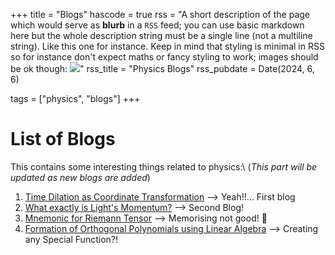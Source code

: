 +++
title = "Blogs"
hascode = true
rss = "A short description of the page which would serve as **blurb** in a `RSS` feed; you can use basic markdown here but the whole description string must be a single line (not a multiline string). Like this one for instance. Keep in mind that styling is minimal in RSS so for instance don't expect maths or fancy styling to work; images should be ok though: ![](https://upload.wikimedia.org/wikipedia/en/b/b0/Rick_and_Morty_characters.jpg)"
rss_title = "Physics Blogs"
rss_pubdate = Date(2024, 6, 6)

tags = ["physics", "blogs"]
+++

# List of Blogs

This contains some interesting things related to physics:\\
(*This part will be updated as new blogs are added*)
1. [Time Dilation as Coordinate Transformation](/Pages/Physics/blogs/TD_as_CT/) --> Yeah!!... First blog
2. [What exactly is Light's Momentum?](/Pages/Physics/blogs/Light_Momentum/) --> Second Blog!
3. [Mnemonic for Riemann Tensor](/Pages/Physics/blogs/Menmonic_ten/) --> Memorising not good! 🥲
4. [Formation of Orthogonal Polynomials using Linear Algebra](/Pages/Physics/blogs/special_func_gen1/) --> Creating any Special Function?!